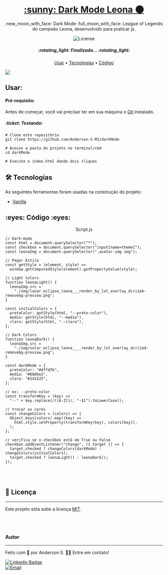 <h1 align="center">
<a href="https://github.com/Anderson-S-M3/darkMode">:sunny: Dark Mode Leona 🌑</a>
</h1>

<p align="center">:new_moon_with_face: Dark Mode :full_moon_with_face: League of Legends do campeão Leona, desenvolvido para praticar js.</p>

<p align="center">
<img alt="License" src="https://img.shields.io/badge/license-MIT-green">
</p>

<h5 align="center">:rotating_light: Finalizado... :rotating_light:</h5>

<p align="center"><a href="#instalacao">Usar</a> • <a href="#tecnologias">Tecnologias</a> • <a href="#demonstracao">Código</a></p>

<img src="https://user-images.githubusercontent.com/65872811/106670643-12ca3280-658c-11eb-8ac8-19763f2a5512.gif">

<h2 id="instalacao">Usar:</h2>
<h4>Pré-requisito:</h4>

Antes de começar, você vai precisar ter em sua máquina o [Git](https://git-scm.com) instalado.

<h5 id="rodando">:ticket: Testando:</h5>

```
# Clone este repositório
git clone https://github.com/Anderson-S-M3/darkMode

# Acesse a pasta do projeto no terminal/cmd
cd darkMode

# Execute o index.html dando dois cliques
```

<h2 id="tecnologias">🛠 Tecnologias</h2>
<p>As seguintes ferramentas foram usadas na construção do projeto:</p>

- [Vanilla](https://micku7zu.github.io/vanilla-tilt.js/)

<h2 id="demonstracao">:eyes: Código :eyes:</h2>

<p align="center">Script.js</p>

```
// Dark-mode
const html = document.querySelector("*");
const checkbox = document.querySelector("input[name=theme]");
const leonaImg = document.querySelector(".avatar-img img");

// Pegar Estilo
const getStyle = (element, style) =>
  window.getComputedStyle(element).getPropertyValue(style);

// Light Colors
function leonaLight() {
  leonaImg.src =
    "./img/lunar_eclipse_leona___render_by_lol_overlay_dcri1eb-removebg-preview.png";
}

const initialColors = {
  pretoColor: getStyle(html, "--preto-color"),
  medio: getStyle(html, "--medio"),
  claro: getStyle(html, "--claro"),
};

// Dark Colors
function leonaDark() {
  leonaImg.src =
    "./img/solar_eclipse_leona____render_by_lol_overlay_dcri1ed-removebg-preview.png";
}

const darkMode = {
  pretoColor: "#dffdfb",
  medio: "#868be2",
  claro: "#141525",
};

// ex: --preto-color
const transformKey = (key) =>
  "--" + key.replace(/([A-Z])/, "-$1").toLowerCase();

// trocar as cores
const changeColors = (colors) => {
  Object.keys(colors).map((key) =>
    html.style.setProperty(transformKey(key), colors[key]),
  );
};

// verifica se o checkbox está em True ou False
checkbox.addEventListener("change", ({ target }) => {
  target.checked ? changeColors(darkMode) : changeColors(initialColors);
  target.checked ? leonaLight() : leonaDark();
});

```

<br>
<br>

## 📝 Licença
---

Este projeto esta sobe a licença [MIT](./LICENSE.md).

<br>
<br>

### Autor
---

Feito com :blue_heart: por Anderson S. 👋🏽 Entre em contato!

[![Linkedin Badge](https://img.shields.io/badge/Anderson_S-0077B5?style=for-the-badge&logo=linkedin&logoColor=white/)](https://www.linkedin.com/in/anderson-s-antunes-b879251b9/) <br>
[![Email](https://img.shields.io/badge/Anderson__S__Antunes@hotmail.com-0078D4?style=for-the-badge&logo=microsoft-outlook&logoColor=white)](mailto:anderson_s_antunes@hotmail.com)
